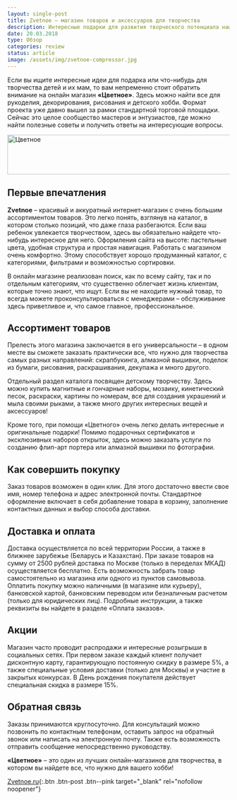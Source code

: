 ```yaml
---
layout: single-post
title: Zvetnoe – магазин товаров и аксессуаров для творчества
description: Интересные подарки для развития творческого потенциала наших деток. Каждый ребенок это талант, который нужно умело раскрыть и взрастить. Рисование, вышивка, гончарное искусство, развивайтесь вместе со своими наследниками.
date: 20.03.2018
type: Обзор
categories: review
status: article
image: /assets/img/zvetnoe-compressor.jpg
---
```


<div class="post-block">

Если вы ищите интересные идеи для подарка или что-нибудь для творчества детей и их мам, то вам непременно стоит обратить внимание на онлайн магазин **«Цветное»**. Здесь можно найти все для рукоделия, декорирования, рисования и детского хобби. Формат проекта уже давно вышел за рамки стандартной торговой площадки. Сейчас это целое сообщество мастеров и энтузиастов, где можно найти полезные советы и получить ответы на интересующие вопросы.

<!-- admitad.banner: evclgwseawbaaff9d7ddd77d4b95fb Цветное -->
<a class="ad-h" target="_blank" rel="nofollow" href="https://ad.admitad.com/g/evclgwseawbaaff9d7ddd77d4b95fb/?i=4"><img width="728" height="90" border="0" src="https://ad.admitad.com/b/evclgwseawbaaff9d7ddd77d4b95fb/" alt="Цветное"/></a>
<!-- /admitad.banner -->

## Первые впечатления

**Zvetnoe** – красивый и аккуратный интернет-магазин с очень большим ассортиментом товаров. Это легко понять, взглянув на каталог, в котором столько позиций, что даже глаза разбегаются. Если ваш ребенок увлекается творчеством, здесь вы обязательно найдете что-нибудь интересное для него.
Оформления сайта на высоте: пастельные цвета, удобная структура и простая навигация. Работать с магазином очень комфортно. Этому способствует хорошо продуманный каталог, с категориями, фильтрами и возможностью сортировки.

В онлайн магазине реализован поиск, как по всему сайту, так и по отдельным категориям, что существенно облегчает жизнь клиентам, которые точно знают, что ищут. Если вы не находите нужный товар, то всегда можете проконсультироваться с менеджерами – обслуживание здесь приветливое и, что самое главное, профессиональное.

## Ассортимент товаров

Прелесть этого магазина заключается в его универсальности – в одном месте вы сможете заказать практически все, что нужно для творчества самых разных направлений: скрапбукинга, алмазной вышивки, поделок из бумаги, рисования, раскрашивания, декупажа и много другого.

Отдельный раздел каталога посвящен детскому творчеству. Здесь можно купить магнитные и гончарные наборы, мозаику, кинетический песок, раскраски, картины по номерам, все для создания украшений и мыла своими рыками, а также много других интересных вещей и аксессуаров!

Кроме того, при помощи «Цветного» очень легко делать интересные и оригинальные подарки! Помимо подарочных сертификатов и эксклюзивных наборов открыток, здесь можно заказать услуги по созданию флип-арт портера или алмазной вышивки по фотографии.

## Как совершить покупку

Заказ товаров возможен в один клик. Для этого достаточно ввести свое имя, номер телефона и адрес 
электронной почты. Стандартное оформление включает в себя добавление товара в корзину, заполнение контактных данных и выбор способа доставки.

## Доставка и оплата

Доставка осуществляется по всей территории России, а также в ближнее зарубежье (Беларусь и Казахстан). При заказе товаров на сумму от 2500 рублей доставка по Москве (только в переделах МКАД) осуществляется бесплатно. Есть возможность забрать товар самостоятельно из магазина или одного из пунктов самовывоза. 
Оплатить покупку можно наличными (в магазине или курьеру), банковской картой, банковским переводом или безналичным расчетом (только для юридических лиц). Подробные инструкции, а также реквизиты вы найдете в разделе «Оплата заказов».

## Акции

Магазин часто проводит распродажи и интересные розыгрыши в социальных сетях. При первом заказе каждый клиент получает дисконтную карту, гарантирующую постоянную скидку в размере 5%, а также специальные условия доставки (только для Москвы) и участие в закрытых конкурсах. В День рождения покупателя действует специальная скидка в размере 15%.

## Обратная связь

Заказы принимаются круглосуточно. Для консультаций можно позвонить по контактным телефонам, оставить запрос на обратный звонок или написать на электронную почту. Также есть возможность отправить сообщение непосредственно руководству.

**«Цветное»** – это один из лучших онлайн-магазинов для творчества, в котором вы найдете все, что нужно для вашего хобби!

[Zvetnoe.ru](https://ad.admitad.com/g/oyx4e3p5f5baaff9d7ddd77d4b95fb/){:.btn .btn-post .btn--pink target="_blank" rel="nofollow noopener"}

</div><!-- /.post-block -->